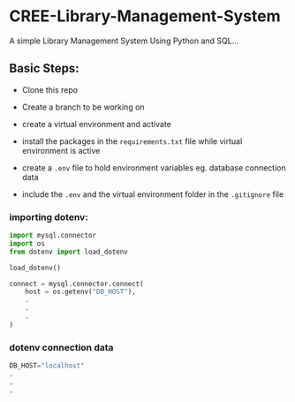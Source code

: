 # CREE-Library-Management-System

A simple Library Management System Using Python and SQL...

## Basic Steps:

- Clone this repo

- Create a branch to be working on

- create a virtual environment and activate

- install the packages in the `requirements.txt` file while virtual environment is active

- create a `.env` file to hold environment variables eg. database connection data

- include the `.env` and the virtual environment folder in the `.gitignore` file

### importing dotenv:

```py
import mysql.connector
import os
from dotenv import load_dotenv

load_dotenv()

connect = mysql.connector.connect(
    host = os.getenv("DB_HOST"),
    .
    .
    .
)

```

### dotenv connection data
```py
DB_HOST="localhost"
. 
.
. 
```
